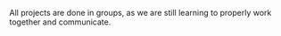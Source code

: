 All projects are done in groups, as we are still learning to properly work together and communicate.
